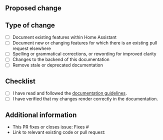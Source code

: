 <!--
  You are amazing! Thanks for contributing to our project!
  Please DO NOT DELETE ANY TEXT from this template unless instructed.
-->

## Proposed change
<!-- 
  Provide a clear and concise description of your changes. Explain the purpose and 
  benefits of this pull request to help maintainers understand why it should be accepted.

  If applicable, use the `<span class='beta'>BETA</span>` flag in the documentation to 
  indicate that a section is not yet available in the apps.
-->

## Type of change
<!--
  What type of change does your pull request introduce to Home Assistant Companion Documentation? Put an `x` in the appropriate box
  NOTE: Please, check only 1! box! 
  If your PR requires multiple boxes to be checked, you'll most likely need to
  split it into multiple PRs. This makes things easier and faster to code review.
-->

- [ ] Document existing features within Home Assistant
- [ ] Document new or changing features for which there is an existing pull request elsewhere
- [ ] Spelling or grammatical corrections, or rewording for improved clarity
- [ ] Changes to the backend of this documentation
- [ ] Remove stale or deprecated documentation

## Checklist
<!--
  Ensure your pull request meets the following requirements. This helps speed up the review process.
-->

- [ ] I have read and followed the [documentation guidelines](https://developers.home-assistant.io/docs/documenting/standards).
- [ ] I have verified that my changes render correctly in the documentation.

## Additional information
<!--
  Provide any additional context or details that may help maintainers review your PR. 
  Include links to relevant files, pull requests, or issues where applicable.
-->

- This PR fixes or closes issue: Fixes #
- Link to relevant existing code or pull request: 
